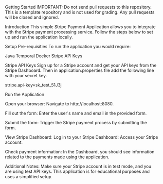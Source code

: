 Getting Started
IMPORTANT: Do not send pull requests to this repository. This is a template repository and is not used for grading. Any pull requests will be closed and ignored.

Introduction
This simple Stripe Payment Application allows you to integrate with the Stripe payment processing service. Follow the steps below to set up and run the application locally.

Setup
Pre-requisities
To run the application you would require:

Java
Temporal
Docker
Stripe API Keys

Stripe API Keys
Sign up for a Stripe account and get your API keys from the Stripe Dashboard. Then in application.properties file add the following line with your secret key.

stripe.api-key=sk_test_51J3j

Run the Application

Open your browser:
Navigate to http://localhost:8080.

Fill out the form:
Enter the user's name and email in the provided form.

Submit the form:
Trigger the Stripe payment process by submitting the form.

View Stripe Dashboard:
Log in to your Stripe Dashboard:
Access your Stripe account.

Check payment information:
In the Dashboard, you should see information related to the payments made using the application.

Additional Notes:
Make sure your Stripe account is in test mode, and you are using test API keys.
This application is for educational purposes and uses a simplified setup.
